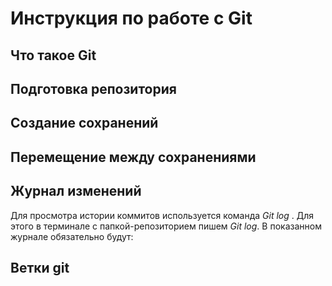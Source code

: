 # Инструкция по работе с Git

## Что такое Git

## Подготовка репозитория

## Создание сохранений

## Перемещение между сохранениями

## Журнал изменений

Для просмотра истории коммитов используется команда *Git log* . Для этого в терминале с папкой-репозиторием пишем *Git log*. В показанном журнале обязательно будут:

## Ветки git

##